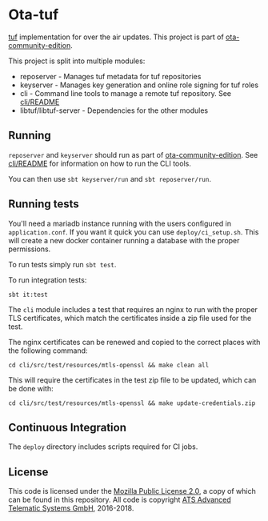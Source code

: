 # Ota-tuf

[tuf][1] implementation for over the air updates. This project is part of [ota-community-edition][2].

This project is split into multiple modules:

*  reposerver - Manages tuf metadata for tuf repositories
*  keyserver - Manages key generation and online role signing for tuf roles
*  cli - Command line tools to manage a remote tuf repository. See [cli/README](cli/README.adoc)
*  libtuf/libtuf-server - Dependencies for the other modules

## Running

`reposerver` and `keyserver` should run as part of
[ota-community-edition][2]. See [cli/README](cli/README.adoc) for
information on how to run the CLI tools.

You can then use `sbt keyserver/run` and `sbt reposerver/run`.

## Running tests

You'll need a mariadb instance running with the users configured in
`application.conf`. If you want it quick you can use
`deploy/ci_setup.sh`. This will create a new docker container running
a database with the proper permissions.

To run tests simply run `sbt test`.

To run integration tests:

    sbt it:test

The `cli` module includes a test that requires an nginx to run with the proper TLS certificates, which match the certificates inside a zip file used for the test.

The nginx certificates can be renewed and copied to the correct places with the following command:

    cd cli/src/test/resources/mtls-openssl && make clean all
    
This will require the certificates in the test zip file to be updated, which can be done with:

    cd cli/src/test/resources/mtls-openssl && make update-credentials.zip

## Continuous Integration

The `deploy` directory includes scripts required for CI jobs.

## License

This code is licensed under the [Mozilla Public License 2.0](LICENSE), a copy of which can be found in this repository. All code is copyright [ATS Advanced Telematic Systems GmbH](https://www.advancedtelematic.com), 2016-2018.

[1]: https://theupdateframework.github.io/
[2]: https://github.com/advancedtelematic/ota-community-edition
